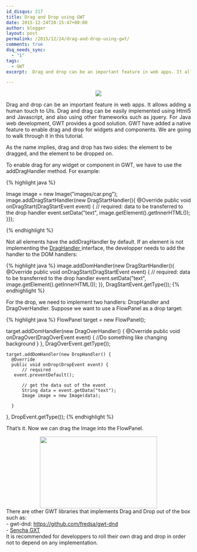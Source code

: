 ```yaml
---
id_disqus: 217
title: Drag and Drop using GWT
date: 2015-12-24T20:15:47+00:00
author: blogger
layout: post
permalink: /2015/12/24/drag-and-drop-using-gwt/
comments: true
dsq_needs_sync:
  - "1"
tags:
  - GWT
excerpt:  Drag and drop can be an important feature in web apps. It allows adding a human touch to UIs. Drag and drag can be easily implemented using Html5 and Javascript, and also using other frameworks such as jquery. For Java web development, GWT provides a good solution. GWT have added a native feature to enable drag and drop for widgets and components...

---
```

<div dir="ltr" style="text-align: left;" trbidi="on">
  <div class="separator" style="clear: both; text-align: center;">
    <a href="http://3.bp.blogspot.com/--d_5KLDVwUI/Vls88yeweUI/AAAAAAAAAqg/ISientf4PTM/s1600/DragAndDrop.png" imageanchor="1" style="margin-left: 1em; margin-right: 1em;"><img border="0" src="http://3.bp.blogspot.com/--d_5KLDVwUI/Vls88yeweUI/AAAAAAAAAqg/ISientf4PTM/s1600/DragAndDrop.png" /></a>
  </div>
 
  
  <p style="text-align:justify;">
    Drag and drop can be an important feature in web apps. It allows adding a human touch to UIs. Drag and drag can be easily implemented using Html5 and Javascript, and also using other frameworks such as jquery. For Java web development, GWT provides a good solution. GWT have added a native feature to enable drag and drop for widgets and components. We are going to walk through it in this tutorial.
  </p>
  
  <p>
    As the name implies, drag and drop has two sides: the element to be dragged, and the element to be dropped on.
  </p>
  
  <p>
    To enable drag for any widget or component in GWT, we have to use the addDragHandler method. For example:<span style="background-color: white;"></span>
  </p>
  
{% highlight java  %}

Image image = new Image("images/car.png");
image.addDragStartHandler(new DragStartHandler(){
   @Override
 public void onDragStart(DragStartEvent event) {
       // required: data to be transferred to the drop handler
              event.setData("text", image.getElement().getInnerHTML()); 
   }});

{% endhighlight %}
  
  <p>
    Not all elements have the addDragHandler by default. If an element is not implementing the&nbsp;<a href="http://www.gwtproject.org/javadoc/latest/com/google/gwt/event/dom/client/DragHandler.html">DragHandler </a> interface, the developper needs to add the handler to the DOM handlers:
  </p>
  
{% highlight java  %}
image.addDomHandler(new DragStartHandler(){
     @Override
     public void onDragStart(DragStartEvent event) {
         // required: data to be transferred to the drop handler
   event.setData("text", image.getElement().getInnerHTML());
    }}, DragStartEvent.getType());
{% endhighlight %}
  
  <p>
    For the drop, we need to implement two handlers: DropHandler and DragOverHandler. Suppose we want to use a FlowPanel as a drop target:
  </p>
  
{% highlight java  %}
FlowPanel target = new FlowPanel();

target.addDomHandler(new DragOverHandler() {
           @Override
           public void onDragOver(DragOverEvent event) {
               //Do something like changing background
       }
   }, DragOverEvent.getType());
   
    target.addDomHandler(new DropHandler() {
      @Override
      public void onDrop(DropEvent event) {
          // required
       event.preventDefault();
        
          // get the data out of the event
          String data = event.getData("text");
          Image image = new Image(data);
   
      }
  }, DropEvent.getType());
{% endhighlight %}
  
  <p style="text-align:justify;">
    That&#8217;s it. Now we can drag the Image into the FlowPanel.
  </p>
  
  <div class="separator" style="clear: both; text-align: center;">
    <a href="http://4.bp.blogspot.com/-Ae5BrTtxZBU/Vlsvy4A_OVI/AAAAAAAAAqQ/yzHHPZ5trm4/s1600/draggableCar.png" imageanchor="1" style="margin-left: 1em; margin-right: 1em;"><img border="0" height="195" src="http://4.bp.blogspot.com/-Ae5BrTtxZBU/Vlsvy4A_OVI/AAAAAAAAAqQ/yzHHPZ5trm4/s320/draggableCar.png" width="320" /></a>
  </div>
  

  <div class="separator" style="clear: both; text-align: left;">
    There are other GWT libraries that implements Drag and Drop out of the box such as:&nbsp;
  </div>
  
  <div class="separator" style="clear: both; text-align: left;">
    - gwt-dnd: <a href="https://github.com/fredsa/gwt-dnd">https://github.com/fredsa/gwt-dnd</a>
  </div>
  
  <div class="separator" style="clear: both; text-align: left;">
    - <a href="https://www.sencha.com/products/gxt/"> Sencha GXT</a>
  </div>
  
  <div class="separator" style="clear: both; text-align: left;">
    It is recommended for developpers to roll their own drag and drop in order not to depend on any implementation.&nbsp;</p>
  </div>

